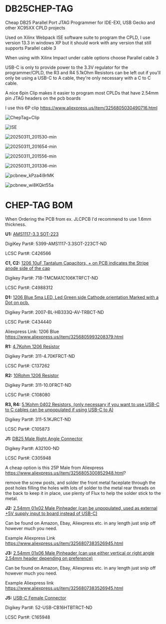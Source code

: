 # DB25CHEP-TAG
Cheap DB25 Parallel Port JTAG Programmer for IDE-EXI, USB Gecko and other XC95XX CPLD projects

Used on Xilinx Webpack ISE software suite to program the CPLD, I use version 13.3 in windows XP but it should work with any version that still supports Parallel cable 3

When using with Xilinx Impact under cable options choose Parallel cable 3

USB-C is only to provide power to the 3.3V regulator for the programmer/CPLD, the R3 and R4 5.1kOhm Resistors can be left out if you'll only be using a USB-C to A cable, they're only necessary with a C to C cable.

A nice 6pin Clip makes it easier to program most CPLDs that have 2.54mm pin JTAG headers on the pcb boards

I use this 6P clip https://www.aliexpress.us/item/3256805030490716.html 

![ChepTag+Clip](https://github.com/user-attachments/assets/e05d7be3-22a1-4c8e-9a6a-8cde7eaf3279)

![ISE](https://github.com/user-attachments/assets/ac2cf885-70cd-414c-9815-aee2f93ea321)

![20250311_201530-min](https://github.com/user-attachments/assets/596b0e77-ec34-4f12-a307-16ca6162b926)

![20250311_201654-min](https://github.com/user-attachments/assets/8ea57a46-c654-4bf6-b86d-bb4c7420db16)

![20250311_201556-min](https://github.com/user-attachments/assets/97d7cbc4-c1c1-4612-8aa0-f8a4ae5e8165)

![20250311_201336-min](https://github.com/user-attachments/assets/27c2aebd-96e5-47b1-a62a-88512c1566f6)

![pcbnew_kPza4i9rMK](https://github.com/user-attachments/assets/27dd6ba9-1e28-4498-bf92-bde9224c8064)

![pcbnew_wi8KQkt55a](https://github.com/user-attachments/assets/bba50396-4c03-46f8-ac80-9bfcd9f83057)


# CHEP-TAG BOM

When Ordering the PCB from ex. JLCPCB I'd recommend to use 1.6mm thickness.

**U1:** <ins>AMS1117-3.3 SOT-223</ins>

DigiKey Part#: 5399-AMS1117-3.3SOT-223CT-ND

LCSC Part#: C426566

**C1, C2:** <ins>1206 10uF Tantalum Capacitors, + on PCB indicates the Stripe anode side of the cap</ins>

Digikey Part#: 718-TMCMA1C106KTRFCT-ND

LCSC Part#: C4988312

**D1:** <ins>1206 Blue 5ma LED, Led Green side Cathode orientation Marked with a Dot on pcb.</ins>

Digikey Part#: 2007-BL-HB333Q-AV-TRBCT-ND

LCSC Part#: C434440

Aliexpress Link: 1206 Blue https://www.aliexpress.us/item/3256805993208379.html

**R1:** <ins>4.7Kohm 1206 Resistor</ins>

Digikey Part#: 311-4.70KFRCT-ND

LCSC Part#: C137262

**R2:** <ins>10Rohm 1206 Resistor</ins>

Digikey Part#: 311-10.0FRCT-ND

LCSC Part#: C108080

**R3, R4:** <ins>5.1Kohm 0402 Resistors, (only necessary if you want to use USB-C to C cables can be unpopulated if using USB-C to A)</ins>

Digikey Part#: 311-5.1KJRCT-ND

LCSC Part#: C105873

**J1:** <ins>DB25 Male Right Angle Connector</ins>

Digikey Part#: A32100-ND

LCSC Part#: C305948

A cheap option is this 25P Male from Aliexpress https://www.aliexpress.us/item/3256805300852948.html?

remove the screw posts, and solder the front metal faceplate through the post holes filling the holes with lots of solder to the metal rear threads on the back to keep it in place, use plenty of Flux to help the solder stick to the metal.

**J2:** <ins>2.54mm 01x02 Male Pinheader (can be unpopulated, used as external +5V supply input to board instead of USB-C)</ins>

Can be found on Amazon, Ebay, Aliexpress etc. in any length just snip off however much you need.

Example Aliexpress Link https://www.aliexpress.us/item/3256807383526945.html

**J3:** <ins>2.54mm 01x06 Male Pinheader (can use either vertical or right angle 2.54mm header depending on preference)</ins>

Can be found on Amazon, Ebay, Aliexpress etc. in any length just snip off however much you need. 

Example Aliexpress link https://www.aliexpress.us/item/3256807383526945.html

**J5:** <ins>USB-C Female Connector</ins>

Digikey Part#: 52-USB-CB16HTBTRCT-ND

LCSC Part#: C165948

